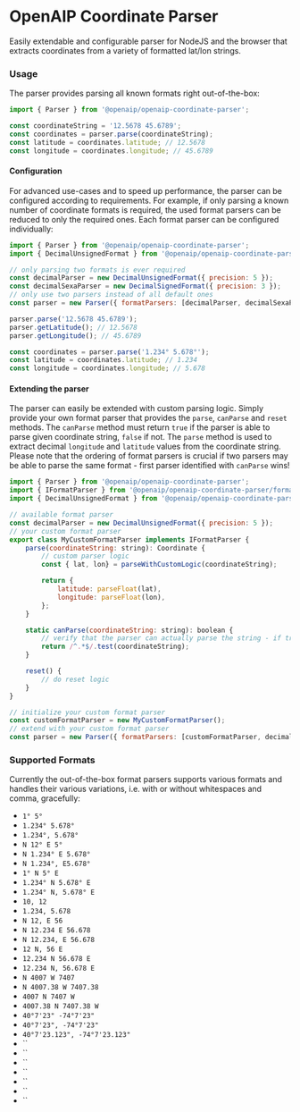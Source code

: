 # OpenAIP Coordinate Parser

Easily extendable and configurable parser for NodeJS and the browser that extracts coordinates from a variety of formatted lat/lon strings.

### Usage

The parser provides parsing all known formats right out-of-the-box:

```javascript
import { Parser } from '@openaip/openaip-coordinate-parser';

const coordinateString = '12.5678 45.6789';
const coordinates = parser.parse(coordinateString);
const latitude = coordinates.latitude; // 12.5678
const longitude = coordinates.longitude; // 45.6789
```

#### Configuration

For advanced use-cases and to speed up performance, the parser can be configured according to requirements. For example,
if only parsing a known number of coordinate formats is required, the used format parsers can be reduced to only the
required ones. Each format parser can be configured individually:

```javascript
import { Parser } from '@openaip/openaip-coordinate-parser';
import { DecimalUnsignedFormat } from '@openaip/openaip-coordinate-parser/formats/decimal-format.js';

// only parsing two formats is ever required
const decimalParser = new DecimalUnsignedFormat({ precision: 5 });
const decimalSexaParser = new DecimalSignedFormat({ precision: 3 });
// only use two parsers instead of all default ones
const parser = new Parser({ formatParsers: [decimalParser, decimalSexaParser] });

parser.parse('12.5678 45.6789');
parser.getLatitude(); // 12.5678
parser.getLongitude(); // 45.6789

const coordinates = parser.parse('1.234° 5.678°');
const latitude = coordinates.latitude; // 1.234
const longitude = coordinates.longitude; // 5.678
```

#### Extending the parser

The parser can easily be extended with custom parsing logic. Simply provide your own format parser that provides the `parse`, `canParse` and `reset`
methods. The `canParse` method must return `true` if the parser is able to parse given coordinate string, `false` if not. The `parse` method is used to extract decimal `longitude` and `latitude` values from the coordinate string. Please note that the
ordering of format parsers is crucial if two parsers may be able to parse the same format - first
parser identified with `canParse` wins!

```javascript
import { Parser } from '@openaip/openaip-coordinate-parser';
import { IFormatParser } from '@openaip/openaip-coordinate-parser/formats/base-format.js';
import { DecimalUnsignedFormat } from '@openaip/openaip-coordinate-parser/formats/decimal-format.js';

// available format parser
const decimalParser = new DecimalUnsignedFormat({ precision: 5 });
// your custom format parser
export class MyCustomFormatParser implements IFormatParser {
    parse(coordinateString: string): Coordinate {
        // custom parser logic
        const { lat, lon} = parseWithCustomLogic(coordinateString);

        return {
            latitude: parseFloat(lat),
            longitude: parseFloat(lon),
        };
    }

    static canParse(coordinateString: string): boolean {
        // verify that the parser can actually parse the string - if true, the parser will be used to parse the coordinates
        return /^.*$/.test(coordinateString);
    }

    reset() {
        // do reset logic
    }
}

// initialize your custom format parser
const customFormatParser = new MyCustomFormatParser();
// extend with your custom format parser
const parser = new Parser({ formatParsers: [customFormatParser, decimalParser] });
```

### Supported Formats

Currently the out-of-the-box format parsers supports various formats and handles their various variations, i.e. with or without whitespaces and comma, gracefully:

-   `1° 5°`
-   `1.234° 5.678°`
-   `1.234°, 5.678°`
-   `N 12° E 5°`
-   `N 1.234° E 5.678°`
-   `N 1.234°, E5.678°`
-   `1° N 5° E`
-   `1.234° N 5.678° E`
-   `1.234° N, 5.678° E`
-   `10, 12`
-   `1.234, 5.678`
-   `N 12, E 56`
-   `N 12.234 E 56.678`
-   `N 12.234, E 56.678`
-   `12 N, 56 E`
-   `12.234 N 56.678 E`
-   `12.234 N, 56.678 E`
-   `N 4007 W 7407`
-   `N 4007.38 W 7407.38`
-   `4007 N 7407 W`
-   `4007.38 N 7407.38 W`
-   `40°7'23" -74°7'23"`
-   `40°7'23", -74°7'23"`
-   `40°7'23.123", -74°7'23.123"`
-   ``
-   ``
-   ``
-   ``
-   ``
-   ``
-   ``
